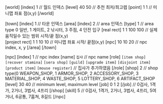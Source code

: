 [world]
	[index]	1									// 월드 인덱스
	[level]	40	50								// 추천 최저/최고렙
	[point]	1	1								// 미니맵 좌표 점(x,y)
[/world]

[town]
	[index] 1									// 타운 인덱스
	[area]
		[index]	2								// area 인덱스
		[type]	1								// area type   0 일반, 1 게이트, 2 낚시터, 3 주점, 4 던전 입구
		[real rect]		1	1	100	100			// 실제 움직일수 있는 범위 시작/끝 점(x,y)	
		[project rect]	1	1	10	10			// 미니맵 좌표 시작/ 끝점(x,y)
		[npc]			10	10	20				// npc index, x, y
	[/area]
[/town]


[npc]
	[index] 1									// npc index
	[name]	`집샤`								// npc name
	[role]
		`[item shop]`
		`[recover stamina]`
		`[sera shop]`
		`[guild]`
		`[upgrade item]`
		`[disjoint item]`
		`[product item]`
		`[mouse register]`		// 집샤가 추가하였음
	[/role]
	[shop] 2									// shop type(0 WEAPON_SHOP, 1 ARMOR_SHOP, 2 ACCESSORY_SHOP, 3 MATERIAL_SHOP, 4 WASTE_SHOP, 5 LOTTERY_SHOP, 6 ARTIFACT_SHOP
		[level]	30	40							// minimum level, maximum level
		[job]	0	1	2	[/job]				// 0검사, 1격가, 2거너, 3법사, 4프리
	[/shop]
	[skill]	5									// 0검사, 1격가, 2거너, 3법사, 4프리, 5여거너, 6공통, 7훔쳐, 8길드
[/npc]
